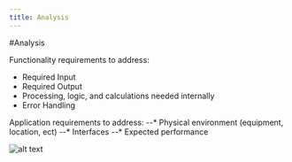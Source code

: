 ```yaml
---
title: Analysis
---
```


#Analysis

Functionality requirements to address:
* Required Input
* Required Output
* Processing, logic, and calculations needed internally
* Error Handling

Application requirements to address:
--* Physical environment (equipment, location, ect)
--* Interfaces
--* Expected performance
  

![alt text](http://www.altusinsight.de/wp-content/uploads/2015/04/AltusInsight_Requirement_Analysis-1140x590.jpg "Requirements Analysis")
